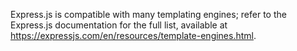 Express.js is compatible with many templating engines; refer to the Express.js documentation for the full list, available at https://expressjs.com/en/resources/template-engines.html.